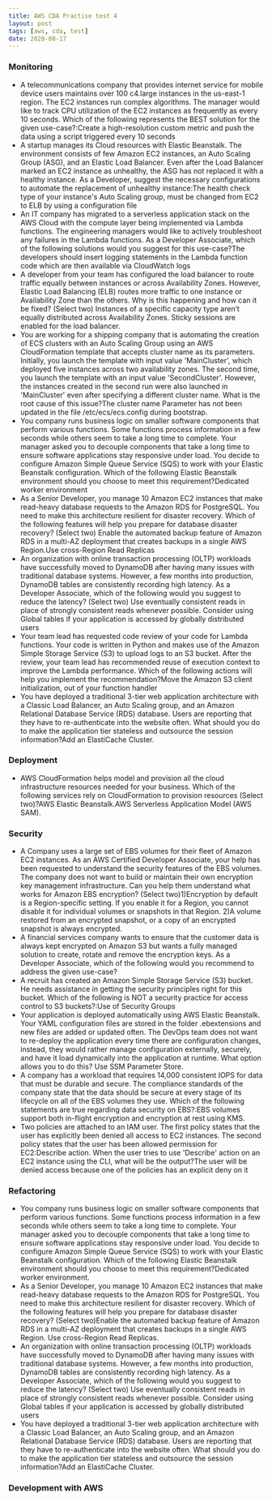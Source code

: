 ```yaml
---
title: AWS CDA Practise test 4
layout: post
tags: [aws, cda, test]
date: 2020-08-17
---
```

### Monitoring
- A telecommunications company that provides internet service for mobile device users maintains over 100 c4.large instances in the us-east-1 region. The EC2 instances run complex algorithms. The manager would like to track CPU utilization of the EC2 instances as frequently as every 10 seconds.
Which of the following represents the BEST solution for the given use-case?:Create a high-resolution custom metric and push the data using a script triggered every 10 seconds
- A startup manages its Cloud resources with Elastic Beanstalk. The environment consists of few Amazon EC2 instances, an Auto Scaling Group (ASG), and an Elastic Load Balancer. Even after the Load Balancer marked an EC2 instance as unhealthy, the ASG has not replaced it with a healthy instance.
As a Developer, suggest the necessary configurations to automate the replacement of unhealthy instance:The health check type of your instance's Auto Scaling group, must be changed from EC2 to ELB by using a configuration file
- An IT company has migrated to a serverless application stack on the AWS Cloud with the compute layer being implemented via Lambda functions. The engineering managers would like to actively troubleshoot any failures in the Lambda functions.
  As a Developer Associate, which of the following solutions would you suggest for this use-case?The developers should insert logging statements in the Lambda function code which are then available via CloudWatch logs
- A developer from your team has configured the load balancer to route traffic equally between instances or across Availability Zones. However, Elastic Load Balancing (ELB) routes more traffic to one instance or Availability Zone than the others.
  Why is this happening and how can it be fixed? (Select two) Instances of a specific capacity type aren’t equally distributed across Availability Zones. Sticky sessions are enabled for the load balancer.
- You are working for a shipping company that is automating the creation of ECS clusters with an Auto Scaling Group using an AWS CloudFormation template that accepts cluster name as its parameters. Initially, you launch the template with input value 'MainCluster', which deployed five instances across two availability zones. The second time, you launch the template with an input value 'SecondCluster'. However, the instances created in the second run were also launched in 'MainCluster' even after specifying a different cluster name. What is the root cause of this issue?The cluster name Parameter has not been updated in the file /etc/ecs/ecs.config during bootstrap.
- You company runs business logic on smaller software components that perform various functions. Some functions process information in a few seconds while others seem to take a long time to complete. Your manager asked you to decouple components that take a long time to ensure software applications stay responsive under load. You decide to configure Amazon Simple Queue Service (SQS) to work with your Elastic Beanstalk configuration.
Which of the following Elastic Beanstalk environment should you choose to meet this requirement?Dedicated worker environment
- As a Senior Developer, you manage 10 Amazon EC2 instances that make read-heavy database requests to the Amazon RDS for PostgreSQL. You need to make this architecture resilient for disaster recovery. Which of the following features will help you prepare for database disaster recovery? (Select two) Enable the automated backup feature of Amazon RDS in a multi-AZ deployment that creates backups in a single AWS Region.Use cross-Region Read Replicas
- An organization with online transaction processing (OLTP) workloads have successfully moved to DynamoDB after having many issues with traditional database systems. However, a few months into production, DynamoDB tables are consistently recording high latency.
 As a Developer Associate, which of the following would you suggest to reduce the latency? (Select two) Use eventually consistent reads in place of strongly consistent reads whenever possible. Consider using Global tables if your application is accessed by globally distributed users
 - Your team lead has requested code review of your code for Lambda functions. Your code is written in Python and makes use of the Amazon Simple Storage Service (S3) to upload logs to an S3 bucket. After the review, your team lead has recommended reuse of execution context to improve the Lambda performance.
 Which of the following actions will help you implement the recommendation?Move the Amazon S3 client initialization, out of your function handler
 - You have deployed a traditional 3-tier web application architecture with a Classic Load Balancer, an Auto Scaling group, and an Amazon Relational Database Service (RDS) database. Users are reporting that they have to re-authenticate into the website often.
 What should you do to make the application tier stateless and outsource the session information?Add an ElastiCache Cluster.
 
### Deployment
- AWS CloudFormation helps model and provision all the cloud infrastructure resources needed for your business.
 Which of the following services rely on CloudFormation to provision resources (Select two)?AWS Elastic Beanstalk.AWS Serverless Application Model (AWS SAM).

### Security
- A Company uses a large set of EBS volumes for their fleet of Amazon EC2 instances. As an AWS Certified Developer Associate, your help has been requested to understand the security features of the EBS volumes. The company does not want to build or maintain their own encryption key management infrastructure.
Can you help them understand what works for Amazon EBS encryption? (Select two)1)Encryption by default is a Region-specific setting. If you enable it for a Region, you cannot disable it for individual volumes or snapshots in that Region. 2)A volume restored from an encrypted snapshot, or a copy of an encrypted snapshot is always encrypted.
- A financial services company wants to ensure that the customer data is always kept encrypted on Amazon S3 but wants a fully managed solution to create, rotate and remove the encryption keys.
 As a Developer Associate, which of the following would you recommend to address the given use-case? 
- A recruit has created an Amazon Simple Storage Service (S3) bucket. He needs assistance in getting the security principles right for this bucket. Which of the following is NOT a security practice for access control to S3 buckets?:Use of Security Groups
- Your application is deployed automatically using AWS Elastic Beanstalk. Your YAML configuration files are stored in the folder .ebextensions and new files are added or updated often. The DevOps team does not want to re-deploy the application every time there are configuration changes, instead, they would rather manage configuration externally, securely, and have it load dynamically into the application at runtime.
 What option allows you to do this? Use SSM Parameter Store.
- A company has a workload that requires 14,000 consistent IOPS for data that must be durable and secure. The compliance standards of the company state that the data should be secure at every stage of its lifecycle on all of the EBS volumes they use.
 Which of the following statements are true regarding data security on EBS?:EBS volumes support both in-flight encryption and encryption at rest using KMS.
- Two policies are attached to an IAM user. The first policy states that the user has explicitly been denied all access to EC2 instances. The second policy states that the user has been allowed permission for EC2:Describe action.
When the user tries to use 'Describe' action on an EC2 instance using the CLI, what will be the output?The user will be denied access because one of the policies has an explicit deny on it
### Refactoring
- You company runs business logic on smaller software components that perform various functions. Some functions process information in a few seconds while others seem to take a long time to complete. Your manager asked you to decouple components that take a long time to ensure software applications stay responsive under load. You decide to configure Amazon Simple Queue Service (SQS) to work with your Elastic Beanstalk configuration.
Which of the following Elastic Beanstalk environment should you choose to meet this requirement?Dedicated worker environment.
- As a Senior Developer, you manage 10 Amazon EC2 instances that make read-heavy database requests to the Amazon RDS for PostgreSQL. You need to make this architecture resilient for disaster recovery.
Which of the following features will help you prepare for database disaster recovery? (Select two)Enable the automated backup feature of Amazon RDS in a multi-AZ deployment that creates backups in a single AWS Region. Use cross-Region Read Replicas.
- An organization with online transaction processing (OLTP) workloads have successfully moved to DynamoDB after having many issues with traditional database systems. However, a few months into production, DynamoDB tables are consistently recording high latency.
As a Developer Associate, which of the following would you suggest to reduce the latency? (Select two) Use eventually consistent reads in place of strongly consistent reads whenever possible. Consider using Global tables if your application is accessed by globally distributed users
- You have deployed a traditional 3-tier web application architecture with a Classic Load Balancer, an Auto Scaling group, and an Amazon Relational Database Service (RDS) database. Users are reporting that they have to re-authenticate into the website often.
What should you do to make the application tier stateless and outsource the session information?Add an ElastiCache Cluster.
### Development with AWS